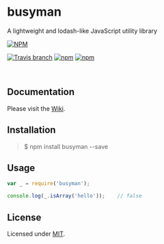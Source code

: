 # busyman
A lightweight and lodash-like JavaScript utility library

[![NPM](https://nodei.co/npm/busyman.png?downloads=true)](https://nodei.co/npm/busyman/)  

[![Travis branch](https://img.shields.io/travis/simenkid/busyman/master.svg?maxAge=2592000)](https://travis-ci.org/simenkid/busyman)
[![npm](https://img.shields.io/npm/v/busyman.svg?maxAge=2592000)](https://www.npmjs.com/package/busyman)
[![npm](https://img.shields.io/npm/l/busyman.svg?maxAge=2592000)](https://www.npmjs.com/package/busyman)

<br />
  
## Documentation  

Please visit the [Wiki](https://github.com/simenkid/busyman/wiki).

## Installation  

> $ npm install busyman --save
  
## Usage  

```js
var _ = require('busyman');

console.log(_.isArray('hello'));    // false
```

## License  

Licensed under [MIT](https://github.com/simenkid/busyman/blob/master/LICENSE).

